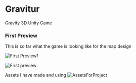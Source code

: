 # Gravitur
Gravity 3D Unity Game


<h3>First Preview</h1>
This is so far what the game is looking like  for the map design

![First Preview1](https://github.com/EmirU116/Gravitur/assets/48198544/ac459b87-ea50-433d-b783-394ef56df859)

![First preview](https://github.com/EmirU116/Gravitur/assets/48198544/03aed378-97da-4047-881d-bcacf65d792e)

Assets I have made and using
![AssetsForProject](https://github.com/EmirU116/Gravitur/assets/48198544/bf8b01ba-ccb2-46ee-b907-bac6ae837361)
